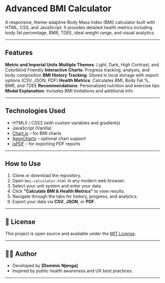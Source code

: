 #  Advanced BMI Calculator

A responsive, theme-adaptive Body Mass Index (BMI) calculator built with HTML, CSS, and JavaScript. It provides detailed health metrics including body fat percentage, BMR, TDEE, ideal weight range, and visual analytics.

---

##  Features

**Metric and Imperial Units**
**Multiple Themes**: Light, Dark, High Contrast, and Colorblind Friendly
**Interactive Charts**: Progress tracking, analysis, and body composition
**BMI History Tracking**: Stored in local storage with export options (CSV, JSON, PDF)
**Health Metrics**: Calculates BMI, Body Fat %, BMR, and TDEE
**Recommendations**: Personalized nutrition and exercise tips
**Modal Explanation**: Includes BMI limitations and additional info

---

## Technologies Used

- HTML5 / CSS3 (with custom variables and gradients)
- JavaScript (Vanilla)
- [Chart.js](https://www.chartjs.org/) – for BMI charts
- [ApexCharts](https://apexcharts.com/) – optional chart support
- [jsPDF](https://github.com/parallax/jsPDF) – for exporting PDF reports

---

##  How to Use

1. Clone or download the repository.
2. Open `bmi-calculator.html` in any modern web browser.
3. Select your unit system and enter your data.
4. Click **"Calculate BMI & Health Metrics"** to view results.
5. Navigate through the tabs for history, progress, and analytics.
6. Export your data via **CSV**, **JSON**, or **PDF**.

---


## 📄 License

This project is open source and available under the [MIT License](LICENSE).

---

## 🙋‍♂️ Author

- Developed by **[Dominic Njenga]**
- Inspired by public health awareness and UX best practices.

---

